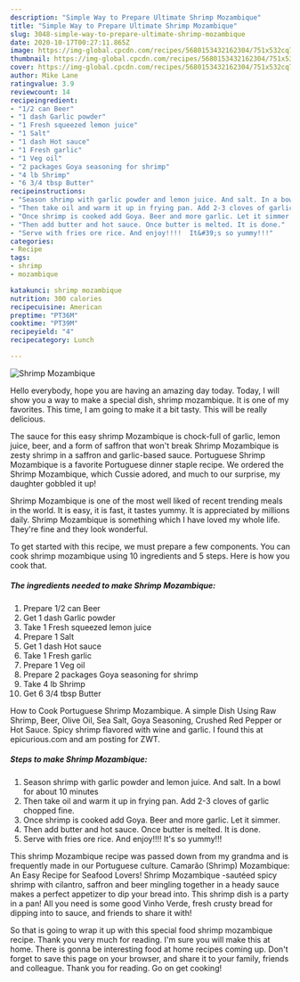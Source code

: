 ```yaml
---
description: "Simple Way to Prepare Ultimate Shrimp Mozambique"
title: "Simple Way to Prepare Ultimate Shrimp Mozambique"
slug: 3048-simple-way-to-prepare-ultimate-shrimp-mozambique
date: 2020-10-17T00:27:11.865Z
image: https://img-global.cpcdn.com/recipes/5680153432162304/751x532cq70/shrimp-mozambique-recipe-main-photo.jpg
thumbnail: https://img-global.cpcdn.com/recipes/5680153432162304/751x532cq70/shrimp-mozambique-recipe-main-photo.jpg
cover: https://img-global.cpcdn.com/recipes/5680153432162304/751x532cq70/shrimp-mozambique-recipe-main-photo.jpg
author: Mike Lane
ratingvalue: 3.9
reviewcount: 14
recipeingredient:
- "1/2 can Beer"
- "1 dash Garlic powder"
- "1 Fresh squeezed lemon juice"
- "1 Salt"
- "1 dash Hot sauce"
- "1 Fresh garlic"
- "1 Veg oil"
- "2 packages Goya seasoning for shrimp"
- "4 lb Shrimp"
- "6 3/4 tbsp Butter"
recipeinstructions:
- "Season shrimp with garlic powder and lemon juice. And salt. In a bowl for about 10 minutes"
- "Then take oil and warm it up in frying pan. Add 2-3 cloves of garlic chopped fine."
- "Once shrimp is cooked add Goya. Beer and more garlic. Let it simmer."
- "Then add butter and hot sauce. Once butter is melted. It is done."
- "Serve with fries ore rice. And enjoy!!!!  It&#39;s so yummy!!!"
categories:
- Recipe
tags:
- shrimp
- mozambique

katakunci: shrimp mozambique 
nutrition: 300 calories
recipecuisine: American
preptime: "PT36M"
cooktime: "PT39M"
recipeyield: "4"
recipecategory: Lunch

---
```



![Shrimp Mozambique](https://img-global.cpcdn.com/recipes/5680153432162304/751x532cq70/shrimp-mozambique-recipe-main-photo.jpg)

Hello everybody, hope you are having an amazing day today. Today, I will show you a way to make a special dish, shrimp mozambique. It is one of my favorites. This time, I am going to make it a bit tasty. This will be really delicious.

The sauce for this easy shrimp Mozambique is chock-full of garlic, lemon juice, beer, and a form of saffron that won&#39;t break Shrimp Mozambique is zesty shrimp in a saffron and garlic-based sauce. Portuguese Shrimp Mozambique is a favorite Portuguese dinner staple recipe. We ordered the Shrimp Mozambique, which Cussie adored, and much to our surprise, my daughter gobbled it up!

Shrimp Mozambique is one of the most well liked of recent trending meals in the world. It is easy, it is fast, it tastes yummy. It is appreciated by millions daily. Shrimp Mozambique is something which I have loved my whole life. They're fine and they look wonderful.


To get started with this recipe, we must prepare a few components. You can cook shrimp mozambique using 10 ingredients and 5 steps. Here is how you cook that.

<!--inarticleads1-->

##### The ingredients needed to make Shrimp Mozambique:

1. Prepare 1/2 can Beer
1. Get 1 dash Garlic powder
1. Take 1 Fresh squeezed lemon juice
1. Prepare 1 Salt
1. Get 1 dash Hot sauce
1. Take 1 Fresh garlic
1. Prepare 1 Veg oil
1. Prepare 2 packages Goya seasoning for shrimp
1. Take 4 lb Shrimp
1. Get 6 3/4 tbsp Butter


How to Cook Portuguese Shrimp Mozambique. A simple Dish Using Raw Shrimp, Beer, Olive Oil, Sea Salt, Goya Seasoning, Crushed Red Pepper or Hot Sauce. Spicy shrimp flavored with wine and garlic. I found this at epicurious.com and am posting for ZWT. 

<!--inarticleads2-->

##### Steps to make Shrimp Mozambique:

1. Season shrimp with garlic powder and lemon juice. And salt. In a bowl for about 10 minutes
1. Then take oil and warm it up in frying pan. Add 2-3 cloves of garlic chopped fine.
1. Once shrimp is cooked add Goya. Beer and more garlic. Let it simmer.
1. Then add butter and hot sauce. Once butter is melted. It is done.
1. Serve with fries ore rice. And enjoy!!!!  It&#39;s so yummy!!!


This shrimp Mozambique recipe was passed down from my grandma and is frequently made in our Portuguese culture. Camarão (Shrimp) Mozambique: An Easy Recipe for Seafood Lovers! Shrimp Mozambique -sautéed spicy shrimp with cilantro, saffron and beer mingling together in a heady sauce makes a perfect appetizer to dip your bread into. This shrimp dish is a party in a pan! All you need is some good Vinho Verde, fresh crusty bread for dipping into to sauce, and friends to share it with! 

So that is going to wrap it up with this special food shrimp mozambique recipe. Thank you very much for reading. I'm sure you will make this at home. There is gonna be interesting food at home recipes coming up. Don't forget to save this page on your browser, and share it to your family, friends and colleague. Thank you for reading. Go on get cooking!
